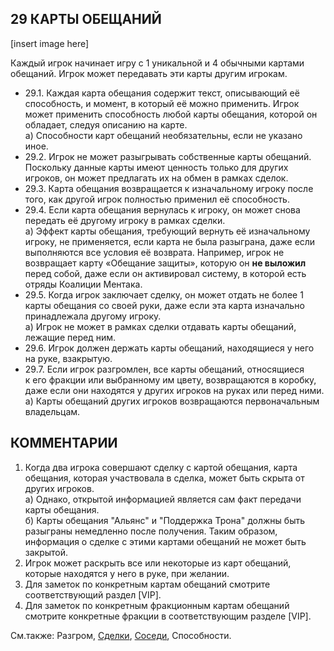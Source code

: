 29 КАРТЫ ОБЕЩАНИЙ
---
[insert image here]

Каждый игрок начинает игру с 1 уникальной и 4 обычными картами обещаний. Игрок может передавать эти карты другим игрокам.
* 29.1. Каждая карта обещания содержит текст, описывающий её способность, и момент, в который её можно применить. Игрок может применить способность любой карты обещания, которой он обладает, следуя описанию на карте.  
  а) Способности карт обещаний необязательны, если не указано иное.
* 29.2. Игрок не может разыгрывать собственные карты обещаний. Поскольку данные карты имеют ценность только для других игроков, он может предлагать их на обмен в рамках сделок.
* 29.3. Карта обещания возвращается к изначальному игроку после того, как другой игрок полностью применил её способность.
* 29.4. Если карта обещания вернулась к игроку, он может снова передать её другому игроку в рамках сделки.  
  а) Эффект карты обещания, требующий вернуть её изначальному игроку, не применяется, если карта не была разыграна, даже если выполняются все условия её возврата. Например, игрок не возвращает карту «Обещание защиты», которую он **не выложил** перед собой, даже если он активировал систему, в которой есть отряды Коалиции Ментака.
* 29.5. Когда игрок заключает сделку, он может отдать не более 1 карты обещания со своей руки, даже если эта карта изначально принадлежала другому игроку.  
  а) Игрок не может в рамках сделки отдавать карты обещаний, лежащие перед ним.
* 29.6. Игрок должен держать карты обещаний, находящиеся у него на руке, взакрытую.
* 29.7. Если игрок разгромлен, все карты обещаний, относящиеся к его фракции или выбранному им цвету, возвращаются в коробку, даже если они находятся у других игроков на руках или перед ними.  
  а) Карты обещаний других игроков возвращаются первоначальным владельцам.

КОММЕНТАРИИ
---
1) Когда два игрока совершают сделку с картой обещания, карта обещания, которая участвовала в сделка, может быть скрыта от других игроков.  
  а) Однако, открытой информацией является сам факт передачи карты обещания.  
  б) Карты обещания "Альянс" и "Поддержка Трона" должны быть разыграны немедленно после получения. Таким образом, информация о сделке с этими картами обещаний не может быть закрытой.
2) Игрок может раскрыть все или некоторые из карт обещаний, которые находятся у него в руке, при желании.
3) Для заметок по конкретным картам обещаний смотрите соответствующий раздел [VIP].
4) Для заметок по конкретным фракционным картам обещаний смотрите конкретные фракции в соответствующим разделе [VIP].

См.также: Разгром, [Сделки](transactions.md), [Соседи](neighbors.md), Способности.

